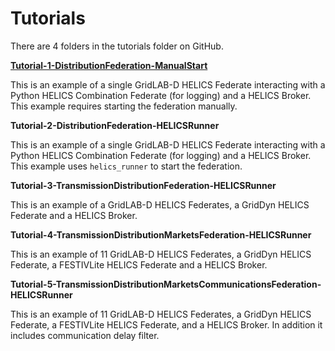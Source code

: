 # Tutorials

There are 4 folders in the tutorials folder on GitHub.

[**Tutorial-1-DistributionFederation-ManualStart**](./1-DistributionFederation-ManualStart/README.md)

This is an example of a single GridLAB-D HELICS Federate interacting with a Python HELICS Combination Federate (for logging) and a HELICS Broker.
This example requires starting the federation manually.

**Tutorial-2-DistributionFederation-HELICSRunner**

This is an example of a single GridLAB-D HELICS Federate interacting with a Python HELICS Combination Federate (for logging) and a HELICS Broker.
This example uses `helics_runner` to start the federation.

**Tutorial-3-TransmissionDistributionFederation-HELICSRunner**

This is an example of a GridLAB-D HELICS Federates, a GridDyn HELICS Federate and a HELICS Broker.

**Tutorial-4-TransmissionDistributionMarketsFederation-HELICSRunner**

This is an example of 11 GridLAB-D HELICS Federates, a GridDyn HELICS Federate, a FESTIVLite HELICS Federate and a HELICS Broker.

**Tutorial-5-TransmissionDistributionMarketsCommunicationsFederation-HELICSRunner**

This is an example of 11 GridLAB-D HELICS Federates, a GridDyn HELICS Federate, a FESTIVLite HELICS Federate, and a HELICS Broker.
In addition it includes communication delay filter.


